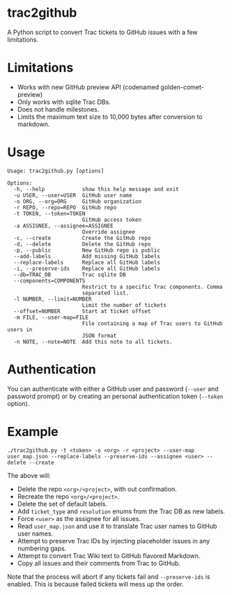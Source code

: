 # trac2github
A Python script to convert Trac tickets to GitHub issues with a few limitations.

# Limitations
 * Works with new GitHub preview API (codenamed golden-comet-preview)
 * Only works with sqlite Trac DBs.
 * Does not handle milestones.
 * Limits the maximum text size to 10,000 bytes after conversion to markdown.

# Usage
```
Usage: trac2github.py [options]

Options:
  -h, --help            show this help message and exit
  -u USER, --user=USER  GitHub user name
  -o ORG, --org=ORG     GitHub organization
  -r REPO, --repo=REPO  GitHub repo
  -t TOKEN, --token=TOKEN
                        GitHub access token
  -a ASSIGNEE, --assignee=ASSIGNEE
                        Override assignee
  -c, --create          Create the GitHub repo
  -d, --delete          Delete the GitHub repo
  -p, --public          New GitHub repo is public
  --add-labels          Add missing GitHub labels
  --replace-labels      Replace all GitHub labels
  -i, --preserve-ids    Replace all GitHub labels
  --db=TRAC_DB          Trac sqlite DB
  --components=COMPONENTS
                        Restrict to a specific Trac components. Comma
                        separated list.
  -l NUMBER, --limit=NUMBER
                        Limit the number of tickets
  --offset=NUMBER       Start at ticket offset
  -m FILE, --user-map=FILE
                        File containing a map of Trac users to GitHub users in
                        JSON format
  -n NOTE, --note=NOTE  Add this note to all tickets.
```

# Authentication
You can authenticate with either a GitHub user and password (```--user``` and password prompt) or by creating an personal authentication token (```--token``` option).

# Example
```
./trac2github.py -t <token> -o <org> -r <project> --user-map user_map.json --replace-labels --preserve-ids --assignee <user> --delete --create
```

The above will:

 * Delete the repo ```<org>/<project>```, with out confirmation.
 * Recreate the repo ```<org>/<project>```.
 * Delete the set of default labels.
 * Add ```ticket_type``` and ```resolution``` enums from the Trac DB as new labels.
 * Force ```<user>``` as the assignee for all issues.
 * Read ```user_map.json``` and use it to translate Trac user names to GitHub user names.
 * Attempt to preserve Trac IDs by injecting placeholder issues in any numbering gaps.
 * Attempt to convert Trac Wiki text to GitHub flavored Markdown.
 * Copy all issues and their comments from Trac to GitHub.

Note that the process will abort if any tickets fail and ```--preserve-ids``` is enabled.  This is because failed tickets will mess up the order.
